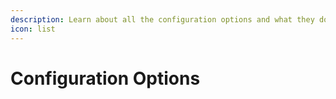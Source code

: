 ```yaml
---
description: Learn about all the configuration options and what they do
icon: list
---
```


# Configuration Options
